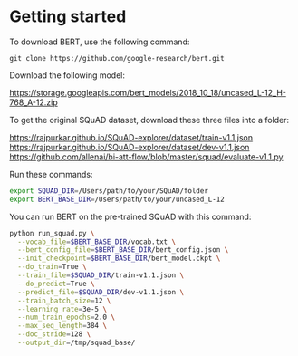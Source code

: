 # Getting started

To download BERT, use the following command:

`git clone https://github.com/google-research/bert.git`

Download the following model:

https://storage.googleapis.com/bert_models/2018_10_18/uncased_L-12_H-768_A-12.zip

To get the original SQuAD dataset, download these three files into a folder:

https://rajpurkar.github.io/SQuAD-explorer/dataset/train-v1.1.json
https://rajpurkar.github.io/SQuAD-explorer/dataset/dev-v1.1.json
https://github.com/allenai/bi-att-flow/blob/master/squad/evaluate-v1.1.py

Run these commands:

```bash
export SQUAD_DIR=/Users/path/to/your/SQuAD/folder
export BERT_BASE_DIR=/Users/path/to/your/uncased_L-12
```

You can run BERT on the pre-trained SQuAD with this command:

```bash
python run_squad.py \
  --vocab_file=$BERT_BASE_DIR/vocab.txt \
  --bert_config_file=$BERT_BASE_DIR/bert_config.json \
  --init_checkpoint=$BERT_BASE_DIR/bert_model.ckpt \
  --do_train=True \
  --train_file=$SQUAD_DIR/train-v1.1.json \
  --do_predict=True \
  --predict_file=$SQUAD_DIR/dev-v1.1.json \
  --train_batch_size=12 \
  --learning_rate=3e-5 \
  --num_train_epochs=2.0 \
  --max_seq_length=384 \
  --doc_stride=128 \
  --output_dir=/tmp/squad_base/
  ```








